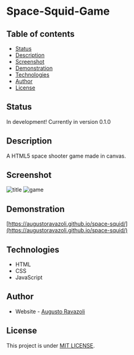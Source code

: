 # Space-Squid-Game

## Table of contents

- [Status](#status)
- [Description](#description)
- [Screenshot](#screenshot)
- [Demonstration](#demonstrations)
- [Technologies](#technologies)
- [Author](#author)
- [License](#license)

## Status

In development! Currently in version 0.1.0

## Description

A HTML5 space shooter game made in canvas.

## Screenshot

![title](https://user-images.githubusercontent.com/79065413/151554678-afff02dd-71ed-4621-8b2b-4852d8f3fec4.png)
![game](https://user-images.githubusercontent.com/79065413/151554693-5195a6a5-2cf6-46a8-9020-a9e429ecb470.png)

## Demonstration

[https://augustoravazoli.github.io/space-squid/](https://augustoravazoli.github.io/space-squid/)

## Technologies

- HTML
- CSS
- JavaScript

## Author

- Website - [Augusto Ravazoli](https://augustoravazoli.github.io/)

## License

This project is under [MIT LICENSE](./LICENSE).
